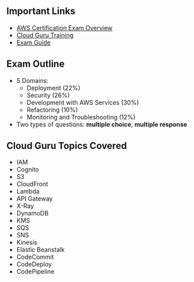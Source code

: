 ## Important Links
- [AWS Certification Exam Overview](https://aws.amazon.com/certification/certified-developer-associate/)
- [Cloud Guru Training](https://acloudguru.com/course/aws-certified-developer-associate)
- [Exam Guide](https://d1.awsstatic.com/training-and-certification/docs-dev-associate/AWS-Certified-Developer-Associate_Exam-Guide.pdf)

## Exam Outline
- 5 Domains:
  - Deployment (22%)
  - Security (26%)
  - Development with AWS Services (30%)
  - Refactoring (10%)
  - Monitoring and Troubleshooting (12%)
- Two types of questions: **multiple choice**, **multiple response** 

## Cloud Guru Topics Covered
- IAM
- Cognito
- S3
- CloudFront
- Lambda
- API Gateway
- X-Ray
- DynamoDB
- KMS
- SQS
- SNS
- Kinesis
- Elastic Beanstalk
- CodeCommit
- CodeDeploy
- CodePipeline